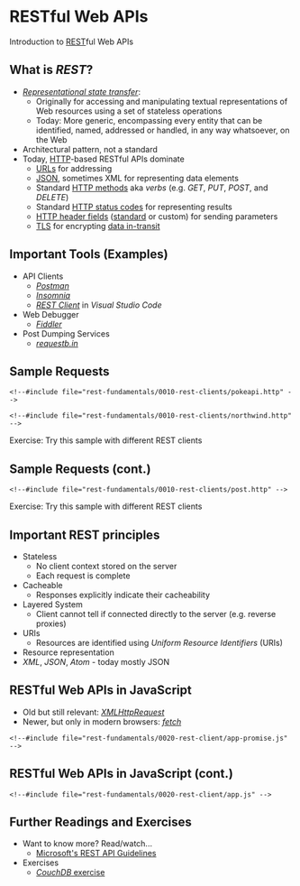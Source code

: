 # RESTful Web APIs

Introduction to [REST](https://en.wikipedia.org/wiki/Representational_state_transfer)ful Web APIs


<!-- .slide: class="left" -->
## What is *REST*?

* [*Representational state transfer*](https://en.wikipedia.org/wiki/Representational_state_transfer):
  * Originally for accessing and manipulating textual representations of Web resources using a set of stateless operations
  * Today: More generic, encompassing every entity that can be identified, named, addressed or handled, in any way whatsoever, on the Web
* Architectural pattern, not a standard
* Today, [HTTP](https://en.wikipedia.org/wiki/Hypertext_Transfer_Protocol)-based RESTful APIs dominate
  * [URLs](https://en.wikipedia.org/wiki/URL) for addressing
  * [JSON](https://en.wikipedia.org/wiki/JSON), sometimes XML for representing data elements
  * Standard [HTTP methods](https://en.wikipedia.org/wiki/Hypertext_Transfer_Protocol#Request_methods) aka *verbs* (e.g. *GET*, *PUT*, *POST*, and *DELETE*)
  * Standard [HTTP status codes](https://en.wikipedia.org/wiki/List_of_HTTP_status_codes) for representing results
  * [HTTP header fields](https://en.wikipedia.org/wiki/List_of_HTTP_header_fields) ([standard](https://en.wikipedia.org/wiki/List_of_HTTP_header_fields#Request_fields) or custom) for sending parameters
  * [TLS](https://en.wikipedia.org/wiki/Transport_Layer_Security) for encrypting [data in-transit](https://en.wikipedia.org/wiki/Data_in_transit)


<!-- .slide: class="left" -->
## Important Tools (Examples)

* API Clients
  * [*Postman*](https://www.getpostman.com/)
  * [*Insomnia*](https://insomnia.rest/)
  * [*REST Client*](https://marketplace.visualstudio.com/items?itemName=humao.rest-client) in *Visual Studio Code*
* Web Debugger
  * [*Fiddler*](http://www.telerik.com/fiddler)
* Post Dumping Services
  * [*requestb.in*](https://requestb.in/)


<!-- .slide: class="left" -->
## Sample Requests

```
<!--#include file="rest-fundamentals/0010-rest-clients/pokeapi.http" -->
```

```
<!--#include file="rest-fundamentals/0010-rest-clients/northwind.http" -->
```
Exercise: Try this sample with different REST clients


<!-- .slide: class="left" -->
## Sample Requests (cont.)

```
<!--#include file="rest-fundamentals/0010-rest-clients/post.http" -->
```
Exercise: Try this sample with different REST clients


<!-- .slide: class="left" -->
## Important REST principles

* Stateless
  * No client context stored on the server
  * Each request is complete
* Cacheable
  * Responses explicitly indicate their cacheability
* Layered System
  * Client cannot tell if connected directly to the server (e.g. reverse proxies)
* URIs
  * Resources are identified using *Uniform Resource Identifiers* (URIs)
* Resource representation
 * *XML*, *JSON*, *Atom* - today mostly JSON


<!-- .slide: class="left" -->
## RESTful Web APIs in JavaScript

* Old but still relevant: [*XMLHttpRequest*](https://developer.mozilla.org/en-US/docs/Web/API/XMLHttpRequest)
* Newer, but only in modern browsers: [*fetch*](https://developer.mozilla.org/en-US/docs/Web/API/GlobalFetch)

```
<!--#include file="rest-fundamentals/0020-rest-client/app-promise.js" -->
```


<!-- .slide: class="left" -->
## RESTful Web APIs in JavaScript (cont.)

```
<!--#include file="rest-fundamentals/0020-rest-client/app.js" -->
```


<!-- .slide: class="left" -->
## Further Readings and Exercises

* Want to know more? Read/watch...
  * [Microsoft's REST API Guidelines](https://github.com/Microsoft/api-guidelines/blob/vNext/Guidelines.md)
* Exercises
  * [*CouchDB* exercise](https://github.com/rstropek/htl-mobile-computing/blob/master/rest-fundamentals/9010-couch/readme.md)

